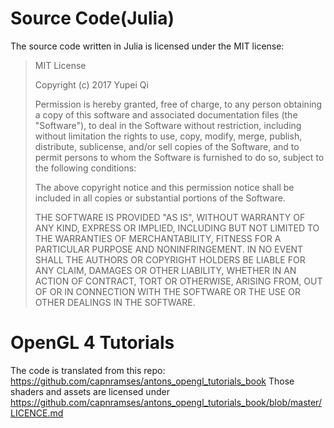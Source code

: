 # Source Code(Julia)
The source code written in Julia is licensed under the MIT license:

>MIT License
>
>Copyright (c) 2017 Yupei Qi
>
>Permission is hereby granted, free of charge, to any person obtaining a copy
>of this software and associated documentation files (the "Software"), to deal
>in the Software without restriction, including without limitation the rights
>to use, copy, modify, merge, publish, distribute, sublicense, and/or sell
>copies of the Software, and to permit persons to whom the Software is
>furnished to do so, subject to the following conditions:
>
>The above copyright notice and this permission notice shall be included in all
>copies or substantial portions of the Software.
>
>THE SOFTWARE IS PROVIDED "AS IS", WITHOUT WARRANTY OF ANY KIND, EXPRESS OR
>IMPLIED, INCLUDING BUT NOT LIMITED TO THE WARRANTIES OF MERCHANTABILITY,
>FITNESS FOR A PARTICULAR PURPOSE AND NONINFRINGEMENT. IN NO EVENT SHALL THE
>AUTHORS OR COPYRIGHT HOLDERS BE LIABLE FOR ANY CLAIM, DAMAGES OR OTHER
>LIABILITY, WHETHER IN AN ACTION OF CONTRACT, TORT OR OTHERWISE, ARISING FROM,
>OUT OF OR IN CONNECTION WITH THE SOFTWARE OR THE USE OR OTHER DEALINGS IN THE
>SOFTWARE.

# OpenGL 4 Tutorials
The code is translated from this repo: https://github.com/capnramses/antons_opengl_tutorials_book
Those shaders and assets are licensed under  https://github.com/capnramses/antons_opengl_tutorials_book/blob/master/LICENCE.md
